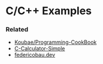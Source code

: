 C/C++ Examples
==============


### Related

* [Koubae/Programming-CookBook](https://github.com/Koubae/Programming-CookBook)
* [C-Calculator-Simple](https://github.com/Koubae/C-Calculator-Simple)
* [federicobau.dev](https://federicobau.dev)
